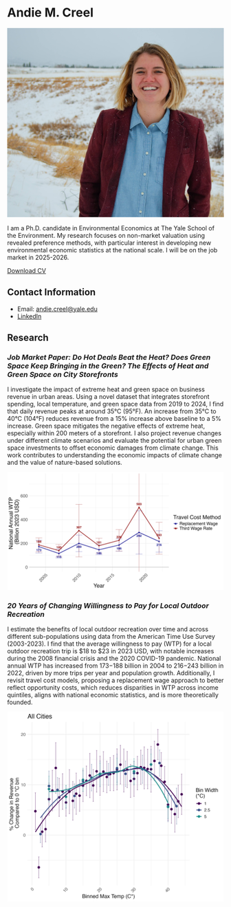# Andie M. Creel 

![Andie Creel](photos/DSC_0101.jpg)

I am a Ph.D. candidate in Environmental Economics at The Yale School of the Environment. My research focuses on non-market valuation using revealed preference methods, with particular interest in developing new environmental economic statistics at the national scale. I will be on the job market in 2025-2026.

[Download CV](creel_cv.pdf)

## Contact Information 
- Email: [andie.creel@yale.edu](mailto:andie.creel@yale.edu)
- [LinkedIn](https://www.linkedin.com/in/andie-creel/)

## Research

### *Job Market Paper: Do Hot Deals Beat the Heat? Does Green Space Keep Bringing in the Green? The Effects of Heat and Green Space on City Storefronts*

I investigate the impact of extreme heat and green space on business revenue in urban areas. Using a novel dataset that integrates storefront spending, local temperature, and green space data from 2019 to 2024, I find that daily revenue peaks at around 35°C (95°F). An increase from 35°C to 40°C (104°F) reduces revenue from a 15% increase above baseline to a 5% increase. Green space mitigates the negative effects of extreme heat, especially within 200 meters of a storefront. I also project revenue changes under different climate scenarios and evaluate the potential for urban green space investments to offset economic damages from climate change. This work contributes to understanding the economic impacts of climate change and the value of nature-based solutions.

![Figure 1](figures/pref_WTP_national.png)

### *20 Years of Changing Willingness to Pay for Local Outdoor Recreation*

I estimate the benefits of local outdoor recreation over time and across different sub-populations using data from the American Time Use Survey (2003-2023). I find that the average willingness to pay (WTP) for a local outdoor recreation trip is $18 to $23 in 2023 USD, with notable increases during the 2008 financial crisis and the 2020 COVID-19 pandemic. National annual WTP has increased from $173-$188 billion in 2004 to $216-$243 billion in 2022, driven by more trips per year and population growth. Additionally, I revisit travel cost models, proposing a replacement wage approach to better reflect opportunity costs, which reduces disparities in WTP across income quintiles, aligns with national economic statistics, and is more theoretically founded.

![Figure 2](figures/plot_all_cities.jpg)




